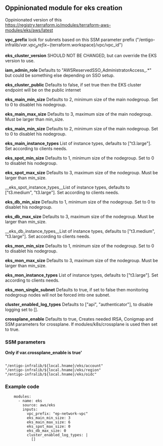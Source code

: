 ## Oppinionated module for eks creation ##


Oppinionated version of this https://registry.terraform.io/modules/terraform-aws-modules/eks/aws/latest

__vpc_prefix__ look for subnets based on this SSM parameter prefix ("/entigo-infralib/${var.vpc_prefix}-${terraform.workspace}/vpc/vpc_id")

__eks_cluster_version__ SHOULD NOT BE CHANGED, but can override the EKS version to use.

__iam_admin_role__ Defaults to "AWSReservedSSO_AdministratorAccess_.*" but could be something else depending on SSO setup.

__eks_cluster_public__ Defaults to false, if set true then the EKS cluster endpoint will be on the public internet

__eks_main_min_size__ Defaults to 2, minimum size of the main nodegroup. Set to 0 to disablet his nodegroup.

__eks_main_max_size__ Defaults to 3, maximum size of the main nodegroup. Must be larger than min_size.

__eks_main_min_size__ Defaults to 2, minimum size of the main nodegroup. Set to 0 to disablet his nodegroup.

__eks_main_instance_types__ List of instance types, defaults to  ["t3.large"]. Set according to clients needs.

__eks_spot_min_size__ Defaults to 1, minimum size of the nodegroup. Set to 0 to disablet his nodegroup.

__eks_spot_max_size__ Defaults to 3, maximum size of the nodegroup. Must be larger than min_size.

__eks_spot_instance_types__List of instance types, defaults to  ["t3.medium", "t3.large"]. Set according to clients needs.

__eks_db_min_size__ Defaults to 1, minimum size of the nodegroup. Set to 0 to disablet his nodegroup.

__eks_db_max_size__ Defaults to 3, maximum size of the nodegroup. Must be larger than min_size.

__eks_db_instance_types__List of instance types, defaults to  ["t3.medium", "t3.large"]. Set according to clients needs.

__eks_mon_min_size__ Defaults to 1, minimum size of the nodegroup. Set to 0 to disablet his nodegroup.

__eks_mon_max_size__ Defaults to 3, maximum size of the nodegroup. Must be larger than min_size.

__eks_mon_instance_types__ List of instance types, defaults to  ["t3.large"]. Set according to clients needs.

__eks_mon_single_subnet__ Defaults to true, if set to false then monitoring nodegroup nodes will not be forced into one subnet.

__cluster_enabled_log_types__ Defaults to ["api", "authenticator"], to disable logging set to [].

__crossplane_enable__ Defaults to true, Creates needed IRSA, Conigmap and SSM parameters for crossplane. If modules/k8s/crossplane is used then set to true.

### SSM parameters ###
**Only if var.crossplane_enable is true'**
```

"/entigo-infralib/${local.hname}/eks/account"
"/entigo-infralib/${local.hname}/eks/region"
"/entigo-infralib/${local.hname}/eks/oidc"

```


### Example code ###

```
    modules:
      - name: eks
        source: aws/eks
        inputs:
          vpc_prefix: "ep-network-vpc"
          eks_main_min_size: 3
          eks_main_max_size: 6
          eks_spot_max_size: 0
          eks_db_max_size: 0
          cluster_enabled_log_types: |
            []

```
